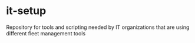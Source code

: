 # it-setup
Repository for tools and scripting needed by IT organizations that are using different fleet management tools
